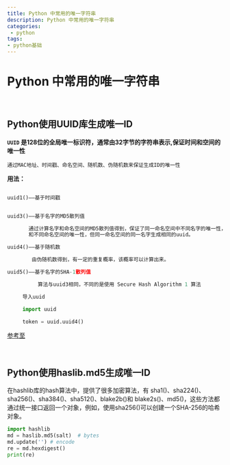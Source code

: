 ```yaml
---
title: Python 中常用的唯一字符串
description: Python 中常用的唯一字符串
categories:
 - python
tags:
- python基础
---
```



# Python 中常用的唯一字符串

<br>

##  Python使用UUID库生成唯一ID

**`UUID` 是128位的全局唯一标识符，通常由32字节的字符串表示,保证时间和空间的唯一性**

    通过MAC地址、时间戳、命名空间、随机数、伪随机数来保证生成ID的唯一性

**用法：**

```python

uuid1()——基于时间戳


uuid3()——基于名字的MD5散列值

       通过计算名字和命名空间的MD5散列值得到，保证了同一命名空间中不同名字的唯一性，
       和不同命名空间的唯一性，但同一命名空间的同一名字生成相同的uuid。    

uuid4()——基于随机数

        由伪随机数得到，有一定的重复概率，该概率可以计算出来。

uuid5()——基于名字的SHA-1散列值

          算法与uuid3相同，不同的是使用 Secure Hash Algorithm 1 算法

     导入uuid

     import uuid 

     token = uuid.uuid4()
```

[参考至](https://www.cnblogs.com/dkblog/archive/2011/10/10/2205200.html)

<br>

##  Python使用haslib.md5生成唯一ID

在hashlib库的hash算法中，提供了很多加密算法，有 sha1()、sha224()、sha256()、sha384()、sha512()、blake2b()和 blake2s()、md5()，这些方法都通过统一接口返回一个对象，例如，使用sha256()可以创建一个SHA-256的哈希对象。

```python
import hashlib
md = haslib.md5(salt)  # bytes
md.update('') # encode
re = md.hexdigest()
print(re)
```
